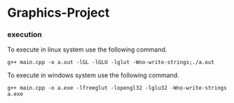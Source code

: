 # Graphics-Project


### execution
To execute in linux system use the following command.

```
g++ main.cpp -o a.out -lGL -lGLU -lglut -Wno-write-strings;./a.out
```

To execute in windows system use the following command.

```
g++ main.cpp -o a.exe -lfreeglut -lopengl32 -lglu32 -Wno-write-strings
a.exe
```
